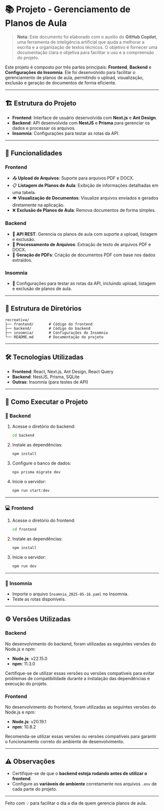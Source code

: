 # 📚 Projeto - Gerenciamento de Planos de Aula

> **Nota**: Este documento foi elaborado com o auxílio do **GitHub Copilot**, uma ferramenta de inteligência artificial que ajuda a melhorar a escrita e a organização de textos técnicos. O objetivo é fornecer uma documentação clara e objetiva para facilitar o uso e a compreensão do projeto.

Este projeto é composto por três partes principais: **Frontend**, **Backend** e **Configurações do Insomnia**. Ele foi desenvolvido para facilitar o gerenciamento de planos de aula, permitindo o upload, visualização, exclusão e geração de documentos de forma eficiente.

---

## 🏗 Estrutura do Projeto

- **Frontend**: Interface de usuário desenvolvida com **Next.js** e **Ant Design**.
- **Backend**: API desenvolvida com **NestJS** e **Prisma** para gerenciar os dados e processar os arquivos.
- **Insomnia**: Configurações para testar as rotas da API.

---

## 🚀 Funcionalidades

### Frontend

- 📤 **Upload de Arquivos**: Suporte para arquivos PDF e DOCX.
- 📋 **Listagem de Planos de Aula**: Exibição de informações detalhadas em uma tabela.
- 👁 **Visualização de Documentos**: Visualize arquivos enviados e gerados diretamente na aplicação.
- ❌ **Exclusão de Planos de Aula**: Remova documentos de forma simples.

### Backend

- 🔗 **API REST**: Gerencia os planos de aula com suporte a upload, listagem e exclusão.
- 📄 **Processamento de Arquivos**: Extração de texto de arquivos PDF e DOCX.
- 🧾 **Geração de PDFs**: Criação de documentos PDF com base nos dados extraídos.

### Insomnia

- 🧪 Configurações para testar as rotas da API, incluindo upload, listagem e exclusão de planos de aula.

---

## 📂 Estrutura de Diretórios

```plaintext
recreativa/
├── frontend/       # Código do frontend
├── backend/        # Código do backend
├── insomnia/       # Configurações do Insomnia
└── README.md       # Documentação do projeto
```

---

## 🛠 Tecnologias Utilizadas

- **Frontend**: React, Next.js, Ant Design, React Query  
- **Backend**: NestJS, Prisma, SQLite  
- **Outras**: Insomnia (para testes de API)

---

## 📜 Como Executar o Projeto

### 🔧 Backend

1. Acesse o diretório do backend:

   ```bash
   cd backend
   ```

2. Instale as dependências:

   ```bash
   npm install
   ```

3. Configure o banco de dados:

   ```bash
   npx prisma migrate dev
   ```

4. Inicie o servidor:

   ```bash
   npm run start:dev
   ```

---

### 💻 Frontend

1. Acesse o diretório do frontend:

   ```bash
   cd frontend
   ```

2. Instale as dependências:

   ```bash
   npm install
   ```

3. Inicie o servidor:

   ```bash
   npm run dev
   ```

---

### 🧪 Insomnia

- Importe o arquivo `Insomnia_2025-05-16.yaml` no Insomnia.
- Teste as rotas disponíveis.

---

## ⚙️ Versões Utilizadas

### Backend
No desenvolvimento do backend, foram utilizadas as seguintes versões do Node.js e npm:

- **Node.js**: v22.15.0  
- **npm**: 11.3.0  

Certifique-se de utilizar essas versões ou versões compatíveis para evitar problemas de compatibilidade durante a instalação das dependências e execução do projeto.

### Frontend
No desenvolvimento do frontend, foram utilizadas as seguintes versões do Node.js e npm:

- **Node.js**: v20.19.1  
- **npm**: 10.8.2  

Recomenda-se utilizar essas versões ou versões compatíveis para garantir o funcionamento correto do ambiente de desenvolvimento.

---

## ⚠️ Observações

- Certifique-se de que o **backend esteja rodando antes de utilizar o frontend**.
- Configure as **variáveis de ambiente** corretamente nos arquivos `.env` de cada parte do projeto.

---

Feito com 💡 para facilitar o dia a dia de quem gerencia planos de aula.